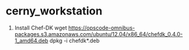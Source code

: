 # cerny_workstation

1. Install Chef-DK
  wget https://opscode-omnibus-packages.s3.amazonaws.com/ubuntu/12.04/x86_64/chefdk_0.4.0-1_amd64.deb
  dpkg -i chefdk*.deb

